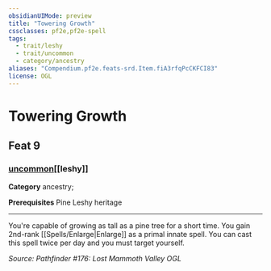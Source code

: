 ```yaml
---
obsidianUIMode: preview
title: "Towering Growth"
cssclasses: pf2e,pf2e-spell
tags:
  - trait/leshy
  - trait/uncommon
  - category/ancestry
aliases: "Compendium.pf2e.feats-srd.Item.fiA3rfqPcCKFCI83"
license: OGL
---
```

# Towering Growth
## Feat 9
### [uncommon](uncommon "Uncommon Rarity Trait")[[leshy]]

**Category** ancestry; 



**Prerequisites** Pine Leshy heritage
* * *
You're capable of growing as tall as a pine tree for a short time. You gain 2nd-rank [[Spells/Enlarge|Enlarge]] as a primal innate spell. You can cast this spell twice per day and you must target yourself.

*Source: Pathfinder #176: Lost Mammoth Valley*
*OGL*